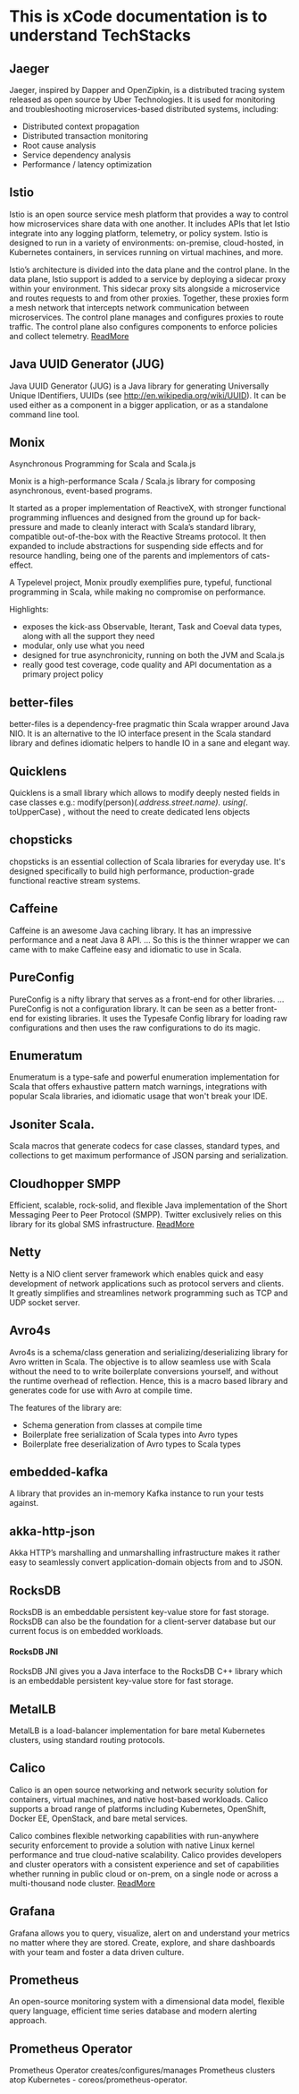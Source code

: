 # This is xCode documentation is to understand TechStacks

## Jaeger

Jaeger, inspired by Dapper and OpenZipkin, is a distributed tracing system released as open source by Uber Technologies. It is used for monitoring and troubleshooting microservices-based distributed systems, including:

   - Distributed context propagation
   - Distributed transaction monitoring
   - Root cause analysis
   - Service dependency analysis
   - Performance / latency optimization

##  Istio  
Istio is an open source service mesh platform that provides a way to control how microservices share data with one another. It includes APIs that let Istio integrate into any logging platform, telemetry, or policy system. Istio is designed to run in a variety of environments: on-premise, cloud-hosted, in Kubernetes containers, in services running on virtual machines, and more.

Istio’s architecture is divided into the data plane and the control plane. In the data plane, Istio support is added to a service by deploying a sidecar proxy within your environment. This sidecar proxy sits alongside a microservice and routes requests to and from other proxies. Together, these proxies form a mesh network that intercepts network communication between microservices. The control plane manages and configures proxies to route traffic. The control plane also configures components to enforce policies and collect telemetry. [ReadMore][istio] 

## Java UUID Generator (JUG)

Java UUID Generator (JUG) is a Java library for generating Universally Unique IDentifiers, UUIDs (see http://en.wikipedia.org/wiki/UUID). It can be used either as a component in a bigger application, or as a standalone command line tool.


## Monix
Asynchronous Programming for Scala and Scala.js

Monix is a high-performance Scala / Scala.js library for composing asynchronous, event-based programs.

It started as a proper implementation of ReactiveX, with stronger functional programming influences and designed from the ground up for back-pressure and made to cleanly interact with Scala’s standard library, compatible out-of-the-box with the Reactive Streams protocol. It then expanded to include abstractions for suspending side effects and for resource handling, being one of the parents and implementors of cats-effect.

A Typelevel project, Monix proudly exemplifies pure, typeful, functional programming in Scala, while making no compromise on performance.

Highlights:

   - exposes the kick-ass Observable, Iterant, Task and Coeval data types, along with all the support they need
   - modular, only use what you need
   - designed for true asynchronicity, running on both the JVM and Scala.js
   - really good test coverage, code quality and API documentation as a primary project policy


## better-files

better-files is a dependency-free pragmatic thin Scala wrapper around Java NIO. It is an alternative to the IO interface present in the Scala standard library and defines idiomatic helpers to handle IO in a sane and elegant way.

## Quicklens
Quicklens is a small library which allows to modify deeply nested fields in case classes e.g.: modify(person)(_.address.street.name). using(_. toUpperCase) , without the need to create dedicated lens objects


## chopsticks

chopsticks is an essential collection of Scala libraries for everyday use. It's designed specifically to build high performance, production-grade functional reactive stream systems.

## Caffeine

Caffeine is an awesome Java caching library. It has an impressive performance and a neat Java 8 API. ... So this is the thinner wrapper we can came with to make Caffeine easy and idiomatic to use in Scala.


## PureConfig 

PureConfig is a nifty library that serves as a front-end for other libraries. ... PureConfig is not a configuration library. It can be seen as a better front-end for existing libraries. It uses the Typesafe Config library for loading raw configurations and then uses the raw configurations to do its magic.

## Enumeratum 

Enumeratum is a type-safe and powerful enumeration implementation for Scala that offers exhaustive pattern match warnings, integrations with popular Scala libraries, and idiomatic usage that won't break your IDE.

## Jsoniter Scala. 

Scala macros that generate codecs for case classes, standard types, and collections to get maximum performance of JSON parsing and serialization.

## Cloudhopper SMPP

Efficient, scalable, rock-solid, and flexible Java implementation of the Short Messaging Peer to Peer Protocol (SMPP).
Twitter exclusively relies on this library for its global SMS infrastructure.  [ReadMore][cloudhopper-smpp] 

## Netty 

Netty is a NIO client server framework which enables quick and easy development of network applications such as protocol servers and clients. It greatly simplifies and streamlines network programming such as TCP and UDP socket server.

## Avro4s

Avro4s is a schema/class generation and serializing/deserializing library for Avro written in Scala. The objective is to allow seamless use with Scala without the need to to write boilerplate conversions yourself, and without the runtime overhead of reflection. Hence, this is a macro based library and generates code for use with Avro at compile time.

The features of the library are:
-  Schema generation from classes at compile time
-  Boilerplate free serialization of Scala types into Avro types
-  Boilerplate free deserialization of Avro types to Scala types

## embedded-kafka

A library that provides an in-memory Kafka instance to run your tests against.

## akka-http-json

Akka HTTP’s marshalling and unmarshalling infrastructure makes it rather easy to seamlessly convert application-domain objects from and to JSON. 

## RocksDB 

RocksDB is an embeddable persistent key-value store for fast storage. RocksDB can also be the foundation for a client-server database but our current focus is on embedded workloads.

#### RocksDB JNI

RocksDB JNI gives you a Java interface to the RocksDB C++ library which is an embeddable persistent key-value store for fast storage.

## MetalLB

MetalLB is a load-balancer implementation for bare metal Kubernetes clusters, using standard routing protocols.

## Calico

Calico is an open source networking and network security solution for containers, virtual machines, and native host-based workloads. Calico supports a broad range of platforms including Kubernetes, OpenShift, Docker EE, OpenStack, and bare metal services.

Calico combines flexible networking capabilities with run-anywhere security enforcement to provide a solution with native Linux kernel performance and true cloud-native scalability. Calico provides developers and cluster operators with a consistent experience and set of capabilities whether running in public cloud or on-prem, on a single node or across a multi-thousand node cluster. [ReadMore][Calico] 

## Grafana 

Grafana allows you to query, visualize, alert on and understand your metrics no matter where they are stored. Create, explore, and share dashboards with your team and foster a data driven culture.

## Prometheus

An open-source monitoring system with a dimensional data model, flexible query language, efficient time series database and modern alerting approach.

## Prometheus Operator 

Prometheus Operator creates/configures/manages Prometheus clusters atop Kubernetes - coreos/prometheus-operator.


[istio]: <https://www.redhat.com/en/topics/microservices/what-is-istio>
[cloudhopper-smpp]: <https://github.com/fizzed/cloudhopper-smpp>
[Calico]: <https://docs.projectcalico.org/introduction/>
